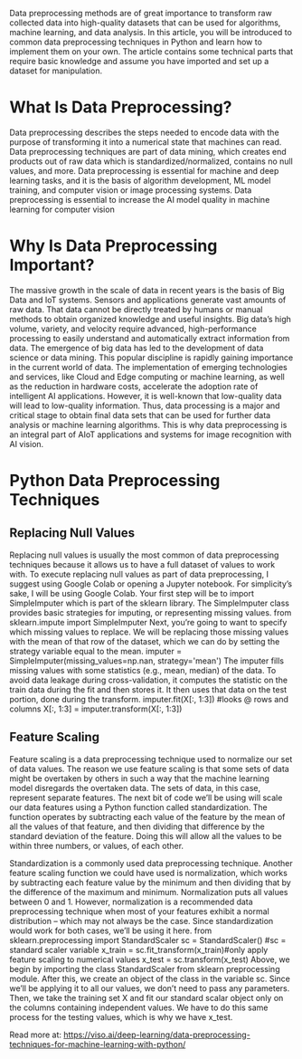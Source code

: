 Data preprocessing methods are of great importance to transform raw collected data into high-quality datasets that can be used for algorithms, machine learning, and data analysis. In this article, you will be introduced to common data preprocessing techniques in Python and learn how to implement them on your own. The article contains some technical parts that require basic knowledge and assume you have imported and set up a dataset for manipulation. 

# What Is Data Preprocessing? 
Data preprocessing describes the steps needed to encode data with the purpose of transforming it into a numerical state that machines can read. Data preprocessing techniques are part of data mining, which creates end products out of raw data which is standardized/normalized, contains no null values, and more. Data preprocessing is essential for machine and deep learning tasks, and it is the basis of algorithm development, ML model training, and computer vision or image processing systems. Data preprocessing is essential to increase the AI model quality in machine learning for computer vision   

# Why Is Data Preprocessing Important? 
The massive growth in the scale of data in recent years is the basis of Big Data and IoT systems. Sensors and applications generate vast amounts of raw data. That data cannot be directly treated by humans or manual methods to obtain organized knowledge and useful insights. Big data’s high volume, variety, and velocity require advanced, high-performance processing to easily understand and automatically extract information from data. The emergence of big data has led to the development of data science or data mining. This popular discipline is rapidly gaining importance in the current world of data. The implementation of emerging technologies and services, like Cloud and Edge computing or machine learning, as well as the reduction in hardware costs, accelerate the adoption rate of intelligent AI applications. However, it is well-known that low-quality data will lead to low-quality information. Thus, data processing is a major and critical stage to obtain final data sets that can be used for further data analysis or machine learning algorithms. This is why data preprocessing is an integral part of AIoT applications and systems for image recognition with AI vision. 

# Python Data Preprocessing Techniques 

## Replacing Null Values 
Replacing null values is usually the most common of data preprocessing techniques because it allows us to have a full dataset of values to work with. To execute replacing null values as part of data preprocessing, I suggest using Google Colab or opening a Jupyter notebook. For simplicity’s sake, I will be using Google Colab. Your first step will be to import SimpleImputer which is part of the sklearn library. The SimpleImputer class provides basic strategies for imputing, or representing missing values. from sklearn.impute import SimpleImputer Next, you’re going to want to specify which missing values to replace. We will be replacing those missing values with the mean of that row of the dataset, which we can do by setting the strategy variable equal to the mean. imputer = SimpleImputer(missing_values=np.nan, strategy='mean') The imputer fills missing values with some statistics (e.g., mean, median) of the data. To avoid data leakage during cross-validation, it computes the statistic on the train data during the fit and then stores it. It then uses that data on the test portion, done during the transform. imputer.fit(X[:, 1:3]) #looks @ rows and columns X[:, 1:3] = imputer.transform(X[:, 1:3]) 

## Feature Scaling 
Feature scaling is a data preprocessing technique used to normalize our set of data values. The reason we use feature scaling is that some sets of data might be overtaken by others in such a way that the machine learning model disregards the overtaken data. The sets of data, in this case, represent separate features. The next bit of code we’ll be using will scale our data features using a Python function called standardization. The function operates by subtracting each value of the feature by the mean of all the values of that feature, and then dividing that difference by the standard deviation of the feature. Doing this will allow all the values to be within three numbers, or values, of each other. 

Standardization is a commonly used data preprocessing technique. Another feature scaling function we could have used is normalization, which works by subtracting each feature value by the minimum and then dividing that by the difference of the maximum and minimum. Normalization puts all values between 0 and 1. However, normalization is a recommended data preprocessing technique when most of your features exhibit a normal distribution – which may not always be the case. Since standardization would work for both cases, we’ll be using it here. from sklearn.preprocessing import StandardScaler sc = StandardScaler() #sc = standard scaler variable x_train = sc.fit_transform(x_train)#only apply feature scaling to numerical values x_test = sc.transform(x_test) Above, we begin by importing the class StandardScaler from sklearn preprocessing module. After this, we create an object of the class in the variable sc. Since we’ll be applying it to all our values, we don’t need to pass any parameters. Then, we take the training set X and fit our standard scalar object only on the columns containing independent values. We have to do this same process for the testing values, which is why we have x_test.

Read more at: https://viso.ai/deep-learning/data-preprocessing-techniques-for-machine-learning-with-python/